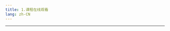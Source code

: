 ```yaml
---
title: 1.课程在线观看
lang: zh-CN
---
```


---

[//]: # (## Youtube)

[//]: # ([![]&#40;/images/yt.png&#41;]&#40;https://www.youtube.com/@wangxiang4/playlists&#41;)

[//]: # ()
[//]: # (---)
















